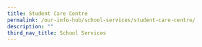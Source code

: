 ```yaml
---
title: Student Care Centre
permalink: /our-info-hub/school-services/student-care-centre/
description: ""
third_nav_title: School Services
---
```

